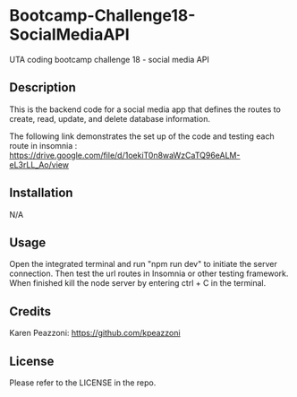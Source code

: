 # Bootcamp-Challenge18-SocialMediaAPI
UTA coding bootcamp challenge 18 - social media API

## Description

This is the backend code for a social media app that defines the routes to create, read, update, and delete database information.

The following link demonstrates the set up of the code and testing each route in insomnia :
https://drive.google.com/file/d/1oekiT0n8waWzCaTQ96eALM-eL3rLL_Ao/view
## Installation

N/A

## Usage

Open the integrated terminal and run "npm run dev" to initiate the server connection. Then test the url routes in Insomnia or other testing framework. When finished kill the node server by entering ctrl + C in the terminal.


## Credits

Karen Peazzoni: https://github.com/kpeazzoni

## License

Please refer to the LICENSE in the repo.